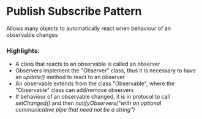 # Publish Subscribe Pattern
Allows many objects to automatically react when behaviour of an observable changes

### Highlights:
* A class that reacts to an observable is called an observer
* Observers implement the "Observer" class, thus it is necessary to have an *update()* method to react to an observer
* An observable extends from the class "Observable", where the "Observable" class can add/remove observers
* If behaviour of an observable changed, it is in protocol to call *setChanged()* and then *notifyObservers("with an optional communicative pipe that need not be a string")*
